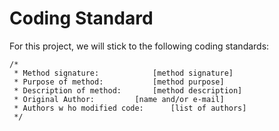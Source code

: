 # Coding Standard

For this project, we will stick to the following coding standards:

```
/*
 * Method signature:			[method signature]
 * Purpose of method: 			[method purpose]
 * Description of method:		[method description]
 * Original Author:			[name and/or e-mail]
 * Authors w ho modified code:		[list of authors]
 */

```


